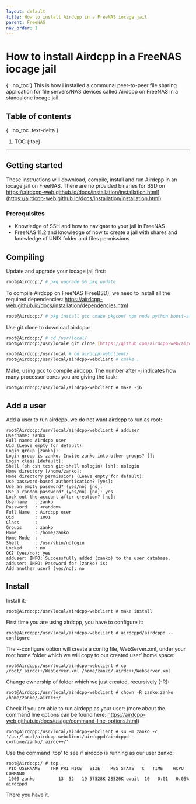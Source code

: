 ```yaml
---
layout: default
title: How to install Airdcpp in a FreeNAS iocage jail
parent: FreeNAS
nav_order: 1
---
```


# How to install Airdcpp in a FreeNAS iocage jail
{: .no_toc }
This is how i installed a communal peer-to-peer file sharing application for file servers/NAS devices called Airdcpp on FreeNAS in a standalone iocage jail.

## Table of contents
{: .no_toc .text-delta }

1. TOC
{:toc}
---
## Getting started
These instructions will download, compile, install and run Airdcpp in an iocage jail on FreeNAS. There are no provided binaries for BSD on https://airdcpp-web.github.io/docs/installation/installation.html](https://airdcpp-web.github.io/docs/installation/installation.html)

### Prerequisites
* Knowledge of SSH and how to navigate to your jail in FreeNAS
* FreeNAS 11.2 and knowledge of how to create a jail with shares and knowledge of UNIX folder and files permissions

## Compiling
Update and upgrade your iocage jail first:
```tcsh
root@Airdccp:/ # pkg upgrade && pkg update
```
To compile Airdcpp on FreeNAS (FreeBSD), we need to install all the required dependencies: 
https://airdcpp-web.github.io/docs/installation/dependencies.html
```bash
root@Airdccp:/ # pkg install gcc cmake pkgconf npm node python boost-all bzip2 leveldb miniupnpc openssl websocketpp tbb php72-maxminddb git nano 
```

Use git clone to download airdcpp:
```sh
root@Airdccp:/ # cd /usr/local/
root@Airdccp:/usr/local# git clone [https://github.com/airdcpp-web/airdcpp-webclient.git](https://github.com/airdcpp-web/airdcpp-webclient.git)

root@Airdccp:/usr/local # cd airdcpp-webclient/
root@Airdccp:/usr/local/airdcpp-webclient # cmake .
```

Make, using gcc to compile airdcpp. The number after -j indicates how many processor cores you are giving the task:
```
root@Airdccp:/usr/local/airdcpp-webclient # make -j6
```
## Add a user
Add a user to run airdcpp, we do not want airdcpp to run as root:
```
root@Airdccp:/usr/local/airdcpp-webclient # adduser
Username: zanko
Full name: Airdcpp user
Uid (Leave empty for default): 
Login group [zanko]: 
Login group is zanko. Invite zanko into other groups? []: 
Login class [default]: 
Shell (sh csh tcsh git-shell nologin) [sh]: nologin
Home directory [/home/zanko]: 
Home directory permissions (Leave empty for default): 
Use password-based authentication? [yes]: 
Use an empty password? (yes/no) [no]: 
Use a random password? (yes/no) [no]: yes
Lock out the account after creation? [no]: 
Username   : zanko
Password   : <random>
Full Name  : Airdcpp user
Uid        : 1001
Class      : 
Groups     : zanko 
Home       : /home/zanko
Home Mode  : 
Shell      : /usr/sbin/nologin
Locked     : no
OK? (yes/no): yes
adduser: INFO: Successfully added (zanko) to the user database.
adduser: INFO: Password for (zanko) is: 
Add another user? (yes/no): no
```
## Install
Install it:
```
root@Airdccp:/usr/local/airdcpp-webclient # make install
```
First time you are using airdcpp, you have to configure it:
```
root@Airdcpp:/usr/local/airdcpp-webclient # airdcppd/airdcppd --configure
```
The --configure option will create a config file, WebServer.xml, under your root home folder which we will copy to our created user' home space:
```
root@Airdcpp:/usr/local/airdcpp-webclient # cp /root/.airdc++/WebServer.xml /home/zanko/.airdc++/WebServer.xml
```
Change ownership of folder which we just created, recursively (-R):
```
root@Airdcpp:/usr/local/airdcpp-webclient # chown -R zanko:zanko /home/zanko/.airdc++/
```
Check if you are able to run airdcpp as your user: (more about the command line options can be found here: https://airdcpp-web.github.io/docs/usage/command-line-options.html)
```
root@Airdcpp:/usr/local/airdcpp-webclient # su -m zanko -c '/usr/local/airdcpp-webclient/airdcppd/airdcppd -c=/home/zanko/.airdc++/'

```
Use the command 'top' to see if airdcpp is running as our user zanko:
```
root@Airdccp:/ # top
 PID USERNAME    THR PRI NICE   SIZE    RES STATE   C   TIME    WCPU COMMAND
 1000 zanko         13  52   19 57528K 28520K uwait  10   0:01   0.05% airdcppd
```
There you have it. 

